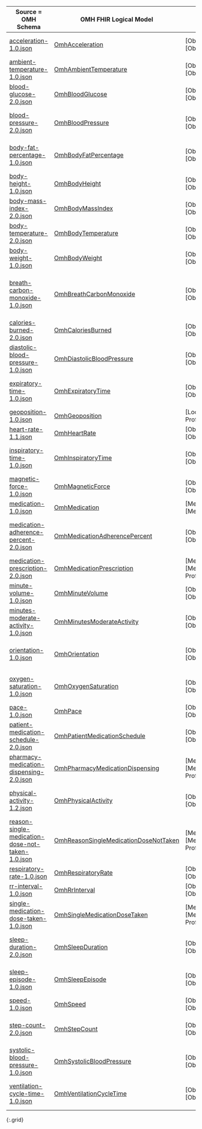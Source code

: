 |Source = OMH Schema|OMH FHIR Logical Model|Target = FHIR Element|Observation.code|
 |---|---|---|---|
|[acceleration-1.0.json]({{page.omlschema_url}}acceleration-1.0.json)|[OmhAcceleration](StructureDefinition-omh-acceleration.html)|[Observation][Observation] Profile|[mFHIR code (Acceleration Panel)][todo]|
 |[ambient-temperature-1.0.json]({{page.omlschema_url}}ambient-temperature-1.0.json)|[OmhAmbientTemperature](StructureDefinition-omh-ambient-temperature.html)|[Observation][Observation] Profile|[60832-3  Room temperature]({{page.loinc_url}}60832-3)|
 |[blood-glucose-2.0.json]({{page.omlschema_url}}blood-glucose-2.0.json)|[OmhBloodGlucose](StructureDefinition-omh-blood-glucose.html)|[Observation][Observation] Profile|[2339-0  Glucose [Mass/​volume] in Blood]({{page.loinc_url}}2339-0)|
 |[blood-pressure-2.0.json]({{page.omlschema_url}}blood-pressure-2.0.json)|[OmhBloodPressure](StructureDefinition-omh-blood-pressure.html)|[Observation][Observation] Profile|[85354-9  Blood pressure panel with all children optional]({{page.loinc_url}}85354-9)|
 |[body-fat-percentage-1.0.json]({{page.omlschema_url}}body-fat-percentage-1.0.json)|[OmhBodyFatPercentage](StructureDefinition-omh-body-fat-percentage.html)|[Observation][Observation] Profile|[41982-0  Percentage of body fat Measured ]({{page.loinc_url}}41982-0)|
 |[body-height-1.0.json]({{page.omlschema_url}}body-height-1.0.json)|[OmhBodyHeight](StructureDefinition-omh-body-height.html)|[Observation][Observation] Profile|[8302-2  Body height]({{page.loinc_url}}8302-2)|
 |[body-mass-index-2.0.json]({{page.omlschema_url}}body-mass-index-2.0.json)|[OmhBodyMassIndex](StructureDefinition-omh-body-mass-index.html)|[Observation][Observation] Profile|[39156-5  Body mass index (BMI) [Ratio]]({{page.loinc_url}}39156-5)|
 |[body-temperature-2.0.json]({{page.omlschema_url}}body-temperature-2.0.json)|[OmhBodyTemperature](StructureDefinition-omh-body-temperature.html)|[Observation][Observation] Profile|[8310-5  Body temperature]({{page.loinc_url}}8310-5)|
 |[body-weight-1.0.json]({{page.omlschema_url}}body-weight-1.0.json)|[OmhBodyWeight](StructureDefinition-omh-body-weight.html)|[Observation][Observation] Profile|[29463-7  Body weight]({{page.loinc_url}}29463-7)|
 |[breath-carbon-monoxide-1.0.json]({{page.omlschema_url}}breath-carbon-monoxide-1.0.json)|[OmhBreathCarbonMonoxide](StructureDefinition-omh-breath-carbon-monoxide.html)|[Observation][Observation] Profile|[251900003 Expired carbon monoxide concentration (observable entity)]({{page.sct_url}}251900003)|
 |[calories-burned-2.0.json]({{page.omlschema_url}}calories-burned-2.0.json)|[OmhCaloriesBurned](StructureDefinition-omh-calories-burned.html)|[Observation][Observation] Profile|[41981-2  Calories burned]({{page.loinc_url}}41981-2)|
 |[diastolic-blood-pressure-1.0.json]({{page.omlschema_url}}diastolic-blood-pressure-1.0.json)|[OmhDiastolicBloodPressure](StructureDefinition-omh-diastolic-blood-pressure.html)|[Observation][Observation] Profile|[8462-4  Diastolic blood pressure]({{page.loinc_url}}8462-4)|
 |[expiratory-time-1.0.json]({{page.omlschema_url}}expiratory-time-1.0.json)|[OmhExpiratoryTime](StructureDefinition-omh-expiratory-time.html)|[Observation][Observation] Profile|[60739-0  Expiration [Time] Respiratory system]({{page.loinc_url}}60739-0)|
|[geoposition-1.0.json]({{page.omlschema_url}}geoposition-1.0.json)|[OmhGeoposition](StructureDefinition-omh-geoposition.html)|[Location][Location] Profile||
 |[heart-rate-1.1.json]({{page.omlschema_url}}heart-rate-1.1.json)|[OmhHeartRate](StructureDefinition-omh-heart-rate.html)|[Observation][Observation] Profile|[8867-4 Heart rate]({{page.loinc_url}}8867-4)|
 |[inspiratory-time-1.0.json]({{page.omlschema_url}}inspiratory-time-1.0.json)|[OmhInspiratoryTime](StructureDefinition-omh-inspiratory-time.html)|[Observation][Observation] Profile|[60740-8  Inspiration [Time] Respiratory system]({{page.loinc_url}}60740-8)|
|[magnetic-force-1.0.json]({{page.omlschema_url}}magnetic-force-1.0.json)|[OmhMagneticForce](StructureDefinition-omh-magnetic-force.html)|[Observation][Observation] Profile|[mFHIR code (Magnetic Force Panel)][todo]|
|[medication-1.0.json]({{page.omlschema_url}}medication-1.0.json)|[OmhMedication](StructureDefinition-omh-medication.html)|[Medication][Medication] Profile||
 |[medication-adherence-percent-2.0.json]({{page.omlschema_url}}medication-adherence-percent-2.0.json)|[OmhMedicationAdherencePercent](StructureDefinition-omh-medication-adherence-percent.html)|[Observation][Observation] Profile|[418633004 Medication compliance (observable entity)]({{page.sct_url}}418633004)|
|[medication-prescription-2.0.json]({{page.omlschema_url}}medication-prescription-2.0.json)|[OmhMedicationPrescription](StructureDefinition-omh-medication-prescription.html)|[MedicationRequest][MedicationRequest] Profile||
 |[minute-volume-1.0.json]({{page.omlschema_url}}minute-volume-1.0.json)|[OmhMinuteVolume](StructureDefinition-omh-minute-volume.html)|[Observation][Observation] Profile|[20139-2  Volume expired 1 minute]({{page.loinc_url}}20139-2)|
 |[minutes-moderate-activity-1.0.json]({{page.omlschema_url}}minutes-moderate-activity-1.0.json)|[OmhMinutesModerateActivity](StructureDefinition-omh-minutes-moderate-activity.html)|[Observation][Observation] Profile|[408581006 Physical activity target moderate exercise (finding)]({{page.sct_url}}408581006)|
|[orientation-1.0.json]({{page.omlschema_url}}orientation-1.0.json)|[OmhOrientation](StructureDefinition-omh-orientation.html)|[Observation][Observation] Profile|[mFHIR code (Gyroscope measurement Panel)][todo]|
 |[oxygen-saturation-1.0.json]({{page.omlschema_url}}oxygen-saturation-1.0.json)|[OmhOxygenSaturation](StructureDefinition-omh-oxygen-saturation.html)|[Observation][Observation] Profile|[59408-5 Oxygen saturation in Arterial blood by Pulse oximetry]({{page.loinc_url}}59408-5)|
|[pace-1.0.json]({{page.omlschema_url}}pace-1.0.json)|[OmhPace](StructureDefinition-omh-pace.html)|[Observation][Observation] Profile|[mFHIR code (Pace)][todo]|
|[patient-medication-schedule-2.0.json]({{page.omlschema_url}}patient-medication-schedule-2.0.json)|[OmhPatientMedicationSchedule](StructureDefinition-omh-patient-medication-schedule.html)|[Observation][Observation] Profile|???|
|[pharmacy-medication-dispensing-2.0.json]({{page.omlschema_url}}pharmacy-medication-dispensing-2.0.json)|[OmhPharmacyMedicationDispensing](StructureDefinition-omh-pharmacy-medication-dispensing.html)|[MedicationDispense][MedicationDispense] Profile||
 |[physical-activity-1.2.json]({{page.omlschema_url}}physical-activity-1.2.json)|[OmhPhysicalActivity](StructureDefinition-omh-physical-activity.html)|[Observation][Observation] Profile|[68130003 Physical activity (observable entity)]({{page.sct_url}}68130003)|
|[reason-single-medication-dose-not-taken-1.0.json]({{page.omlschema_url}}reason-single-medication-dose-not-taken-1.0.json)|[OmhReasonSingleMedicationDoseNotTaken](StructureDefinition-omh-reason-single-medication-dose-not-taken.html)|[MedicationStatement][MedicationStatement]  Profile||
 |[respiratory-rate-1.0.json]({{page.omlschema_url}}respiratory-rate-1.0.json)|[OmhRespiratoryRate](StructureDefinition-omh-respiratory-rate.html)|[Observation][Observation] Profile|[9279-1 Respiratory Rate]({{page.loinc_url}}9279-1)|
 |[rr-interval-1.0.json]({{page.omlschema_url}}rr-interval-1.0.json)|[OmhRrInterval](StructureDefinition-omh-rr-interval.html)|[Observation][Observation] Profile|[8637-1 R-R interval by EKG]({{page.loinc_url}}8637-1)|
|[single-medication-dose-taken-1.0.json]({{page.omlschema_url}}single-medication-dose-taken-1.0.json)|[OmhSingleMedicationDoseTaken](StructureDefinition-omh-single-medication-dose-taken.html)|[MedicationStatement][MedicationStatement] Profile||
 |[sleep-duration-2.0.json]({{page.omlschema_url}}sleep-duration-2.0.json)|[OmhSleepDuration](StructureDefinition-omh-sleep-duration.html)|[Observation][Observation] Profile|[248263006 Duration of sleep (observable entity)]({{page.sct_url}}248263006)|
 |[sleep-episode-1.0.json]({{page.omlschema_url}}sleep-episode-1.0.json)|[OmhSleepEpisode](StructureDefinition-omh-sleep-episode.html)|[Observation][Observation] Profile|[258158006 Sleep, function (observable entity)]({{page.sct_url}}258158006)|
|[speed-1.0.json]({{page.omlschema_url}}speed-1.0.json)|[OmhSpeed](StructureDefinition-omh-speed.html)|[Observation][Observation] Profile|C0678536 NCIT code|
 |[step-count-2.0.json]({{page.omlschema_url}}step-count-2.0.json)|[OmhStepCount](StructureDefinition-omh-step-count.html)|[Observation][Observation] Profile|[55423-8 Number of steps in unspecified time Pedometer]({{page.loinc_url}}55423-8)|
 |[systolic-blood-pressure-1.0.json]({{page.omlschema_url}}systolic-blood-pressure-1.0.json)|[OmhSystolicBloodPressure](StructureDefinition-omh-systolic-blood-pressure.html)|[Observation][Observation] Profile|[8480-6 Systolic blood pressure]({{page.loinc_url}}8480-6)|
 |[ventilation-cycle-time-1.0.json]({{page.omlschema_url}}ventilation-cycle-time-1.0.json)|[OmhVentilationCycleTime](StructureDefinition-omh-ventilation-cycle-time.html)|[Observation][Observation] Profile|[250818005 Ventilation cycle time (observable entity)]({{page.sct_url}}250818005)|
{:.grid}
